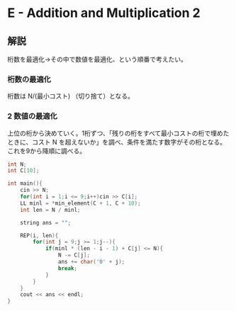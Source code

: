 # E - Addition and Multiplication 2

## 解説

桁数を最適化→その中で数値を最適化、という順番で考えたい。

### 桁数の最適化

桁数は N/(最小コスト) （切り捨て）となる。

### 2 数値の最適化

上位の桁から決めていく。1桁ずつ、「残りの桁をすべて最小コストの桁で埋めたときに、コスト N を超えないか」を調べ、条件を満たす数字がその桁となる。これを9から降順に調べる。

```C++
int N;
int C[10];

int main(){
    cin >> N;
    for(int i = 1;i <= 9;i++)cin >> C[i];
    LL minl = *min_element(C + 1, C + 10);
    int len = N / minl;

    string ans = "";

    REP(i, len){
        for(int j = 9;j >= 1;j--){
            if(minl * (len - i - 1) + C[j] <= N){
                N -= C[j];
                ans += char('0' + j);
                break;
            }
        }
    }
    cout << ans << endl;
}
```
